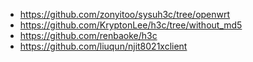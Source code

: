 * https://github.com/zonyitoo/sysuh3c/tree/openwrt
* https://github.com/KryptonLee/h3c/tree/without_md5
* https://github.com/renbaoke/h3c
* https://github.com/liuqun/njit8021xclient